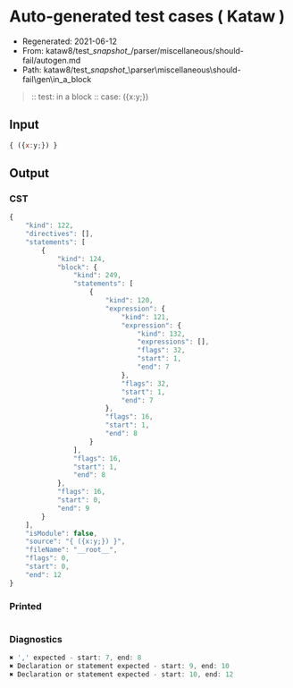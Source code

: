 # Auto-generated test cases ( Kataw )
- Regenerated: 2021-06-12
- From: kataw8/test\__snapshot__/parser/miscellaneous/should-fail/autogen.md
- Path: kataw8/test\__snapshot__\parser\miscellaneous\should-fail\gen\in_a_block
> :: test: in a block
> :: case: ({x:y;})
## Input

`````js
{ ({x:y;}) }
`````
## Output

### CST

```javascript
{
    "kind": 122,
    "directives": [],
    "statements": [
        {
            "kind": 124,
            "block": {
                "kind": 249,
                "statements": [
                    {
                        "kind": 120,
                        "expression": {
                            "kind": 121,
                            "expression": {
                                "kind": 132,
                                "expressions": [],
                                "flags": 32,
                                "start": 1,
                                "end": 7
                            },
                            "flags": 32,
                            "start": 1,
                            "end": 7
                        },
                        "flags": 16,
                        "start": 1,
                        "end": 8
                    }
                ],
                "flags": 16,
                "start": 1,
                "end": 8
            },
            "flags": 16,
            "start": 0,
            "end": 9
        }
    ],
    "isModule": false,
    "source": "{ ({x:y;}) }",
    "fileName": "__root__",
    "flags": 0,
    "start": 0,
    "end": 12
}
```

### Printed

```javascript

```

### Diagnostics

```javascript
✖ ',' expected - start: 7, end: 8
✖ Declaration or statement expected - start: 9, end: 10
✖ Declaration or statement expected - start: 10, end: 12

```

